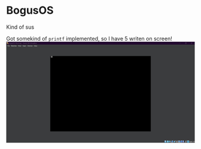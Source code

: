 # BogusOS
Kind of sus

Got somekind of ```printf``` implemented, so I have 5 writen on screen!
![alt text](https://github.com/darius-ilisie/BogusOS/blob/main/5.JPG?raw=true)
